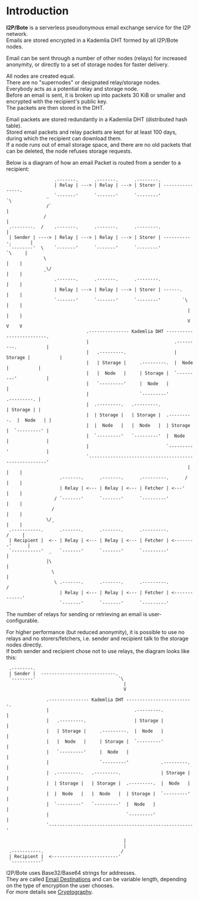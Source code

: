 # Introduction

**I2P/Bote** is a serverless pseudonymous email exchange service for the I2P network.  
Emails are stored encrypted in a Kademlia DHT formed by all I2P/Bote nodes.

Email can be sent through a number of other nodes (relays) for increased anonymity, or directly to a set of storage nodes for faster delivery.

All nodes are created equal.  
There are no "supernodes" or designated relay/storage nodes.  
Everybody acts as a potential relay and storage node.   
Before an email is sent, it is broken up into packets 30 KiB or smaller and encrypted with the recipient's public key.  
The packets are then stored in the DHT.

Email packets are stored redundantly in a Kademlia DHT (distributed hash table).  
Stored email packets and relay packets are kept for at least 100 days, during which the recipient can download them.  
If a node runs out of email storage space, and there are no old packets that can be deleted, the node refuses storage requests.

Below is a diagram of how an email Packet is routed from a sender to a recipient:

```
                  .-------.      .-------.      .--------.
                  | Relay | ---> | Relay | ---> | Storer | ----------------.
               _  `-------'      `-------'      `--------'                  `\
               /`                                                             |
              /                                                               |
 .--------.  /    .-------.      .-------.      .--------.                    |
 | Sender | ----> | Relay | ---> | Relay | ---> | Storer | -----------.       |
 `--------'  \    `-------'      `-------'      `--------'             `\     |
              \                                                          |    |
              _\/                                                        |    |
                  .-------.      .-------.      .--------.               |    |
                  | Relay | ---> | Relay | ---> | Storer | ------.       |    |
                  `-------'      `-------'      `--------'        `\     |    |
                                                                    |    |    |
                                                                    V    V    V
                              .--------------- Kademlia DHT -------------------------.
                              |                                .---------.           |
                              |   .---------.                  | Storage |           |
                              |   | Storage |     .---------.  |  Node   |           |
                              |   |  Node   |     | Storage |  `---------'           |
                              |   `---------'     |  Node   |                        |
                              |                   `---------'            .---------. |
                              |  .---------.   .---------.               | Storage | |
                              |  | Storage |   | Storage |  .---------.  |  Node   | |
                              |  |  Node   |   |  Node   |  | Storage |  `---------' |
                              |  `---------'   `---------'  |  Node   |              |
                              |                             `---------'              |
                              `------------------------------------------------------'
                                                                    |    |    |
                    .-------.      .-------.      .---------.      /     |    |
                    | Relay | <--- | Relay | <--- | Fetcher | <---'      |    |
                  / `-------'      `-------'      `---------'            |    |
                 /                                                       |    |
               \/_                                                       |    |
 .-----------.      .-------.      .-------.      .---------.           /     |
 | Recipient |  <-- | Relay | <--- | Relay | <--- | Fetcher | <--------'      |
 `-----------'  _   `-------'      `-------'      `---------'                 |
               |\                                                             |
                 \                                                            |
                  \ .-------.      .-------.      .---------.                /
                    | Relay | <--- | Relay | <--- | Fetcher | <-------------'
                    `-------'      `-------'      `---------'
```

The number of relays for sending or retrieving an email is user-configurable.

For higher performance (but reduced anonymity), it is possible to use no relays and no storers/fetchers, i.e. sender and recipient talk to the storage nodes directly.   
If both sender and recipient chose not to use relays, the diagram looks like this:

```
 .--------.
 | Sender |  ----------------------------.
 `--------'                               `\
                                            |
                                            V

               .--------------- Kademlia DHT -------------------------.
               |                                .---------.           |
               |   .---------.                  | Storage |           |
               |   | Storage |     .---------.  |  Node   |           |
               |   |  Node   |     | Storage |  `---------'           |
               |   `---------'     |  Node   |                        |
               |                   `---------'            .---------. |
               |  .---------.   .---------.               | Storage | |
               |  | Storage |   | Storage |  .---------.  |  Node   | |
               |  |  Node   |   |  Node   |  | Storage |  `---------' |
               |  `---------'   `---------'  |  Node   |              |
               |                             `---------'              |
               `------------------------------------------------------'

                                            |
                                            |
 .-----------.                             /
 | Recipient |  <-------------------------'
 `-----------'
```

I2P/Bote uses Base32/Base64 strings for addresses.  
They are called [Email Destinations](../terms.md#email-destination) and can be variable length, depending on the type of encryption the user chooses.  
For more details see [Cryptography](cryptography.md).
